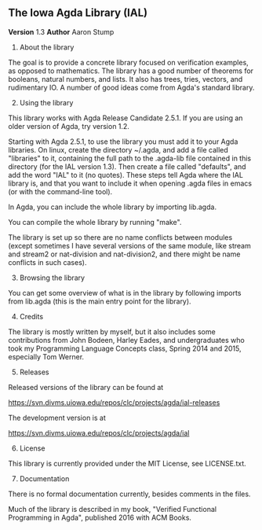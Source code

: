 ## The Iowa Agda Library (IAL)

**Version** 1.3
**Author** Aaron Stump

1. About the library

The goal is to provide a concrete library focused on verification
examples, as opposed to mathematics.  The library has a good number
of theorems for booleans, natural numbers, and lists.  It also has
trees, tries, vectors, and rudimentary IO.  A number of good ideas
come from Agda's standard library.

2. Using the library 

This library works with Agda Release Candidate 2.5.1.  If you are
using an older version of Agda, try version 1.2.

Starting with Agda 2.5.1, to use the library you must add it to your
Agda libraries.  On linux, create the directory ~/.agda, and add a file
called "libraries" to it, containing the full path to the .agda-lib file
contained in this directory (for the IAL version 1.3).  Then create
a file called "defaults", and add the word "IAL" to it (no quotes).
These steps tell Agda where the IAL library is, and that you want to
include it when opening .agda files in emacs (or with the command-line
tool).

In Agda, you can include the whole library by importing lib.agda.  

You can compile the whole library by running "make".

The library is set up so there are no name conflicts between modules
(except sometimes I have several versions of the same module, like
stream and stream2 or nat-division and nat-division2, and there might
be name conflicts in such cases).

3. Browsing the library

You can get some overview of what is in the library by following
imports from lib.agda (this is the main entry point for the library).

4. Credits

The library is mostly written by myself, but it also includes some
contributions from John Bodeen, Harley Eades, and undergraduates who
took my Programming Language Concepts class, Spring 2014 and 2015,
especially Tom Werner.

5. Releases

Released versions of the library can be found at

https://svn.divms.uiowa.edu/repos/clc/projects/agda/ial-releases

The development version is at

https://svn.divms.uiowa.edu/repos/clc/projects/agda/ial

6. License

This library is currently provided under the MIT License, see LICENSE.txt.

7. Documentation

There is no formal documentation currently, besides comments in the files.

Much of the library is described in my book, "Verified Functional
Programming in Agda", published 2016 with ACM Books.

